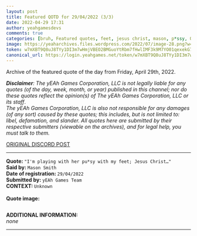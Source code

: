 ```yaml
---
layout: post
title: Featured QOTD for 29/04/2022 (3/3)
date: 2022-04-29 17:31
author: yeahgamesdevs
comments: true
categories: [bruh, Featured quotes, feet, jesus christ, mason, p*ssy, QOTD, Quotes]
image: https://yeaharchives.files.wordpress.com/2022/07/image-28.png?w=508
token: w7mXBT9Q8uJ8TYy1DI3m7wHmjVBEO2BMGuoYtRbm7fHwlIMF3k9M7YO01qexekG7TEUzKfbAWgDgF7Hy44wqcS51BboEICA7GZlBHQwT6ngsRVnHPJ9CChU63GlNKJ1C917ApKnpZYfk
canonical_url: https://login.yeahgames.net/token/w7mXBT9Q8uJ8TYy1DI3m7wHmjVBEO2BMGuoYtRbm7fHwlIMF3k9M7YO01qexekG7TEUzKfbAWgDgF7Hy44wqcS51BboEICA7GZlBHQwT6ngsRVnHPJ9CChU63GlNKJ1C917ApKnpZYfk
---
```

<!-- wp:paragraph -->
<p>Archive of the featured quote of the day from Friday, April 29th, 2022. </p>
<!-- /wp:paragraph -->

<!-- wp:paragraph -->
<p><em><strong>Disclaimer</strong>: The yEAh Games Corporation, LLC is not legally liable for any quotes (of the day, week, month, or year) published in this channel; nor do these quotes reflect the opinion(s) of The yEAh Games Corporation, LLC or its staff</em>.<br><em>The yEAh Games Corporation, LLC is also not responsible for any damages (of any sort) caused by these quotes; this includes, but is not limited to: libel, defamation, and slander. All quotes here are submitted by their respective submitters (viewable on the archives), and for legal help, you must talk to them.</em><br><a href="https://cdn.discordapp.com/attachments/958100064079839303/964566123628609628/unknown.png"></a></p>
<!-- /wp:paragraph -->

<!-- wp:buttons {"layout":{"type":"flex","justifyContent":"left"}} -->
<div class="wp-block-buttons"><!-- wp:button {"textColor":"vivid-cyan-blue","align":"center","style":{"border":{"radius":"18px"}},"className":"is-style-fill"} -->
<div class="wp-block-button aligncenter is-style-fill"><a class="wp-block-button__link has-vivid-cyan-blue-color has-text-color wp-element-button" href="https://discord.com/channels/887052880782176266/958100064079839303/969697717074927737" style="border-radius:18px;">ORIGINAL DISCORD POST</a></div>
<!-- /wp:button --></div>
<!-- /wp:buttons -->

<!-- wp:separator {"align":"center","className":"is-style-wide"} -->
<hr class="wp-block-separator aligncenter has-alpha-channel-opacity is-style-wide" />
<!-- /wp:separator -->

<!-- wp:paragraph -->
<p><strong>Quote: </strong><code>"I'm playing with her pu*sy with my feet; Jesus Christ…"</code><br><strong>Said by: </strong><code>Mason Smith</code><br><strong>Date of registration: </strong><code>29/04/2022</code> <br><strong>Submitted by: </strong><code>yEAh Games Team</code><br><strong>CONTEXT: </strong><code>Unknown<br></code><br><strong>Quote image:</strong></p>
<!-- /wp:paragraph -->

<!-- wp:image {"id":794,"sizeSlug":"large","linkDestination":"none"} -->
<figure class="wp-block-image size-large"><img src="https://yeaharchives.files.wordpress.com/2022/07/image-28.png?w=508" alt="" class="wp-image-794" /></figure>
<!-- /wp:image -->

<!-- wp:paragraph -->
<p><strong>ADDITIONAL INFORMATION:</strong><br><em>none</em></p>
<!-- /wp:paragraph -->

<!-- wp:separator {"className":"is-style-wide"} -->
<hr class="wp-block-separator has-alpha-channel-opacity is-style-wide" />
<!-- /wp:separator -->
